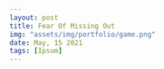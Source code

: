 ```yaml
---
layout: post
title: Fear Of Missing Out
img: "assets/img/portfolio/game.png"
date: May, 15 2021
tags: [Ipsum]
---
```


